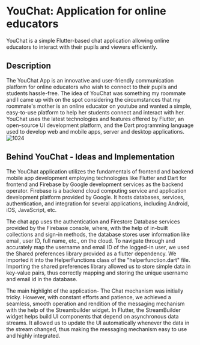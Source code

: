 # YouChat: Application for online educators

YouChat is a simple Flutter-based chat application allowing online educators to interact with their pupils and viewers efficiently.

## Description

The YouChat App is an innovative and user-friendly communication platform for online educators who wish to connect to their pupils and students hassle-free. The idea of YouChat was something my roommate and I came up with on the spot considering the circumstances that my roommate's mother is an online educator on youtube and wanted a simple, easy-to-use platform to help her students connect and interact with her. YouChat uses the latest technologies and features offered by Flutter, an open-source UI development platform, and the Dart programming language used to develop web and mobile apps, server and desktop applications.![1024](https://github.com/arundhatimenon/you_chat/assets/80510503/5c061f9f-dec2-4e99-b346-32000f26efd7)


## Behind YouChat - Ideas and Implementation

The YouChat application utilizes the fundamentals of frontend and backend mobile app development employing technologies like Flutter and Dart for frontend and Firebase by Google development services as the backend operator. Firebase is a backend cloud computing service and application development platform provided by Google. It hosts databases, services, authentication, and integration for several applications, including Android, iOS, JavaScript, etc. 

The chat app uses the authentication and Firestore Database services provided by the Firebase console, where, with the help of in-built collections and sign-in methods, the database stores user information like email, user ID, full name, etc., on the cloud. To navigate through and accurately map the username and email ID of the logged-in user, we used the Shared preferences library provided as a flutter dependency. We imported it into the HelperFunctions class of the "helperfunction.dart" file. Importing the shared preferences library allowed us to store simple data in key-value pairs, thus correctly mapping and storing the unique username and email id in the database. 

The main highlight of the application- The Chat mechanism was initially tricky. However, with constant efforts and patience, we achieved a seamless, smooth operation and rendition of the messaging mechanism with the help of the Streambuilder widget. In Flutter, the StreamBuilder widget helps build UI components that depend on asynchronous data streams. It allowed us to update the UI automatically whenever the data in the stream changed, thus making the messaging mechanism easy to use and highly integrated.
